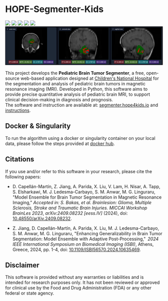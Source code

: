 # HOPE-Segmenter-Kids
<a href="https://docs.hope4kids.io/HOPE-Platform/"><img src="https://img.shields.io/badge/HOPE%20Platform-green.svg"/></a>
<a href="https://segmenter.hope4kids.io/"><img src="https://img.shields.io/badge/Web%20App-orange.svg"/></a>
<a href="https://docs.hope4kids.io/HOPE-Segmenter-Kids/"><img src="https://img.shields.io/badge/Web%20Manual-yellow.svg"/></a>
<a href="https://hub.docker.com/repository/docker/aparida12/brats-peds-2024"><img src="https://img.shields.io/badge/Docker-gray.svg"/></a>
<a href="https://docs.hope4kids.io/HOPE-Segmenter-Kids/inference.html"><img src="https://img.shields.io/badge/Code%20Documentation-blue.svg"/></a>
<img alt="Example Screenshot" src="https://raw.githubusercontent.com/Precision-Medical-Imaging-Group/HOPE-Segmenter-Kids/refs/heads/main/docs/assets/img/Segmentation.png">


This project develops the **Pediatric Brain Tumor Segmenter**, a free, open-source web-based application
designed at [Children's National Hospital](https://www.childrensnational.org/) 
for the segmentation and analysis of pediatric brain tumors in magnetic resonance imaging (MRI). 
Developed in Python, this software aims to provide precise quantitative analysis 
of pediatric brain MRI, to support clinical decision-making in diagnosis and prognosis.  
The software and instruction are available at: [segmenter.hope4kids.io](https://segmenter.hope4kids.io/) and [instructions](https://docs.hope4kids.io/HOPE-Segmenter-Kids/).


## Docker & Singularity

To run the algorithm using a docker or singularity container on your local data, please follow the steps provided at [docker hub](https://hub.docker.com/repository/docker/aparida12/brats-peds-2024).

## Citations

If you use and/or refer to this software in your research, please cite the following papers: 

* D. Capell&aacute;n-Mart&iacute;n, Z. Jiang, A. Parida, X. Liu, V. Lam, H. Nisar, A. Tapp, S. Elsharkawi, M. J. Ledesma-Carbayo, S. M. Anwar, M. G. Linguraru, "Model Ensemble for Brain Tumor Segmentation in Magnetic Resonance Imaging,"
*Accepted in: S. Bakas, et al. Brainlesion: Glioma, Multiple Sclerosis, Stroke and Traumatic Brain Injuries. MICCAI Workshop BrainLes 2023*, *arXiv:2409.08232 \[eess.IV\]* (2024), doi: [10.48550/arXiv.2409.08232](
https://doi.org/10.48550/arXiv.2409.08232).

* Z. Jiang, D. Capell&aacute;n-Mart&iacute;n, A. Parida, X. Liu, M. J. Ledesma-Carbayo, S. M. Anwar, M. G. Linguraru, 
"Enhancing Generalizability in Brain Tumor Segmentation: Model Ensemble with Adaptive Post-Processing," 
*2024 IEEE International Symposium on Biomedical Imaging (ISBI)*, Athens, Greece, 2024, pp. 1-4, 
doi: [10.1109/ISBI56570.2024.10635469](https://ieeexplore.ieee.org/document/10635469/authors#authors).

## Disclaimer

This software is provided without any warranties or liabilities and is intended for research purposes only. It has not been reviewed or approved for clinical use by the Food and Drug Administration (FDA) or any other federal or state agency. 
